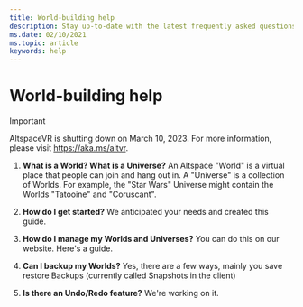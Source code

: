 ```yaml
---
title: World-building help
description: Stay up-to-date with the latest frequently asked questions and solutions for world building in AltspaceVR.
ms.date: 02/10/2021
ms.topic: article
keywords: help
---
```


# World-building help

>[!Important]
>AltspaceVR is shutting down on March 10, 2023. For more information, please visit https://aka.ms/altvr.

1. **What is a World? What is a Universe?**
An Altspace "World" is a virtual place that people can join and hang out in. A "Universe" is a collection of Worlds. For example, the "Star Wars" Universe might contain the Worlds "Tatooine" and "Coruscant".

2. **How do I get started?**
We anticipated your needs and created this guide.

3. **How do I manage my Worlds and Universes?**
You can do this on our website. Here's a guide. 

4. **Can I backup my Worlds?**
Yes, there are a few ways, mainly you save restore Backups (currently called Snapshots in the client)

5. **Is there an Undo/Redo feature?**
We're working on it.